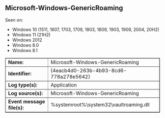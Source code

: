 ## Microsoft-Windows-GenericRoaming

Seen on:
* Windows 10 (1511, 1607, 1703, 1709, 1803, 1809, 1903, 1909, 2004, 20H2)
* Windows 11 (21H2)
* Windows 2012
* Windows 8.0
* Windows 8.1

<table border="1" class="docutils">
  <tbody>
    <tr>
      <td><b>Name:</b></td>
      <td>Microsoft-Windows-GenericRoaming</td>
    </tr>
    <tr>
      <td><b>Identifier:</b></td>
      <td>{4eacb4d0-263b-4b93-8cd6-778a278e5642}</td>
    </tr>
    <tr>
      <td><b>Log type(s):</b></td>
      <td>Application</td>
    </tr>
    <tr>
      <td><b>Log source(s):</b></td>
      <td>Microsoft-Windows-GenericRoaming</td>
    </tr>
    <tr>
      <td><b>Event message file(s):</b></td>
      <td>%systemroot%\system32\vaultroaming.dll</td>
    </tr>
  </tbody>
</table>

&nbsp;

